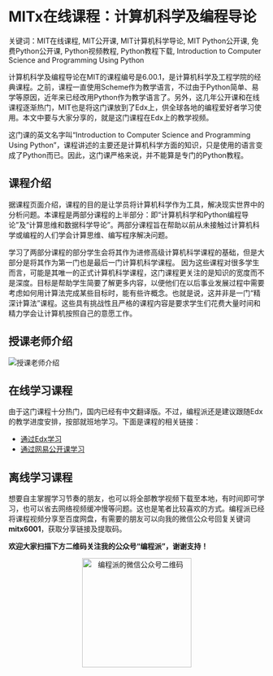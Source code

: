 # MITx在线课程：计算机科学及编程导论

关键词：MIT在线课程, MIT公开课, MIT计算机科学导论, MIT Python公开课, 免费Python公开课, Python视频教程, Python教程下载, Introduction to Computer Science and Programming Using Python

计算机科学及编程导论在MIT的课程编号是6.00.1，是计算机科学及工程学院的经典课程。之前，课程一直使用Scheme作为教学语言，不过由于Python简单、易学等原因，近年来已经改用Python作为教学语言了。另外，这几年公开课和在线课程逐渐热门，MIT也是将这门课放到了Edx上，供全球各地的编程爱好者学习使用。本文中要与大家分享的，就是这门课程在Edx上的教学视频。

这门课的英文名字叫“Introduction to Computer Science and Programming Using Python”，课程讲述的主要还是计算机科学方面的知识，只是使用的语言变成了Python而已。因此，这门课严格来说，并不能算是专门的Python教程。

## 课程介绍

据课程页面介绍，课程的目的是让学员将计算机科学作为工具，解决现实世界中的分析问题。本课程是两部分课程的上半部分：即“计算机科学和Python编程导论”及“计算思维和数据科学导论”。两部分课程旨在帮助以前从未接触过计算机科学或编程的人们学会计算思维、编写程序解决问题。

学习了两部分课程的部分学生会将其作为进修高级计算机科学课程的基础，但是大部分是将其作为第一门也是最后一门计算机科学课程。 因为这些课程对很多学生而言，可能是其唯一的正式计算机科学课程，这门课程更关注的是知识的宽度而不是深度。目标是帮助学生简要了解更多内容，以便他们在以后事业发展过程中需要考虑如何用计算法完成某些目标时，能有些许概念。也就是说，这并非是一门“精深计算法”课程。这些具有挑战性且严格的课程内容是要求学生们花费大量时间和精力学会让计算机按照自己的意愿工作。

## 授课老师介绍

![授课老师介绍](http://ww3.sinaimg.cn/large/006faQNTjw1f0f02wpg0wj30mi0dg0we.jpg)

## 在线学习课程

由于这门课程十分热门，国内已经有中文翻译版。不过，编程派还是建议跟随Edx的教学进度安排，按部就班地学习。下面是课程的相关链接：

- [通过Edx学习](https://www.edx.org/course/introduction-computer-science-mitx-6-00-1x-6#!)
- [通过网易公开课学习](http://open.163.com/special/opencourse/bianchengdaolun.html)

## 离线学习课程

想要自主掌握学习节奏的朋友，也可以将全部教学视频下载至本地，有时间即可学习，也可以省去网络视频缓冲慢等问题。这也是笔者比较喜欢的方式。编程派已经将课程视频分享至百度网盘，有需要的朋友可以向我的微信公众号回复关键词**mitx6001**，获取分享链接及提取码。

**欢迎大家扫描下方二维码关注我的公众号“编程派”，谢谢支持！**

<p style="text-align:center">
    <img src="http://codingpy.com/static/images/wechat-of-codingpy.jpg" alt="编程派的微信公众号二维码" style="width:215px;height:215px">
</p>